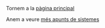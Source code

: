 Tornem a la [pàgina principal](../README.md)

Anem a veure [més apunts de sistemes](../sistemes/Processos/01%CC%A3_Introduccio.md)
